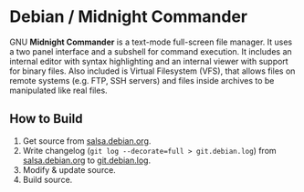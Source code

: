 # Debian / Midnight Commander

GNU **Midnight Commander** is a text-mode full-screen file manager. It uses a two panel interface and a subshell for command execution. It includes an internal editor with syntax highlighting and an internal viewer with support for binary files. Also included is Virtual Filesystem (VFS), that allows files on remote systems (e.g. FTP, SSH servers) and files inside archives to be manipulated like real files.

## How to Build

1. Get source from [salsa.debian.org](https://salsa.debian.org/debian/mc).
2. Write changelog (`git log --decorate=full > git.debian.log`) from [salsa.debian.org](https://salsa.debian.org/debian/mc) to [git.debian.log](git.debian.log).
3. Modify & update source.
4. Build source.
